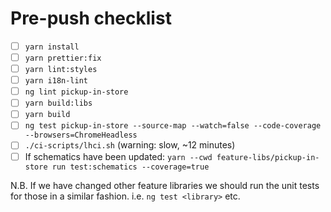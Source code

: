 # Pre-push checklist

- [ ] `yarn install`
- [ ] `yarn prettier:fix`
- [ ] `yarn lint:styles`
- [ ] `yarn i18n-lint`
- [ ] `ng lint pickup-in-store`
- [ ] `yarn build:libs`
- [ ] `yarn build`
- [ ] `ng test pickup-in-store --source-map --watch=false --code-coverage --browsers=ChromeHeadless`
- [ ] `./ci-scripts/lhci.sh` (warning: slow, ~12 minutes)
- [ ] If schematics have been updated: `yarn --cwd feature-libs/pickup-in-store run test:schematics --coverage=true`

N.B. If we have changed other feature libraries we should run the unit tests for those in a similar fashion. i.e. `ng test <library>` etc.
